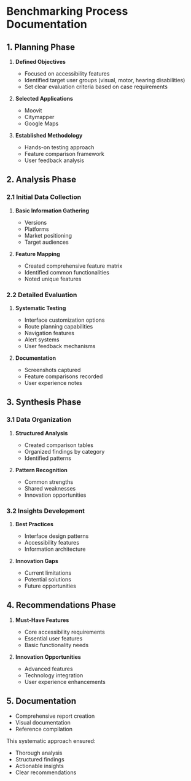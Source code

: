 # Benchmarking Process Documentation

## 1. Planning Phase
1. **Defined Objectives**
   - Focused on accessibility features
   - Identified target user groups (visual, motor, hearing disabilities)
   - Set clear evaluation criteria based on case requirements

2. **Selected Applications**
   - Moovit
   - Citymapper
   - Google Maps

3. **Established Methodology**
   - Hands-on testing approach
   - Feature comparison framework
   - User feedback analysis

## 2. Analysis Phase

### 2.1 Initial Data Collection
1. **Basic Information Gathering**
   - Versions
   - Platforms
   - Market positioning
   - Target audiences

2. **Feature Mapping**
   - Created comprehensive feature matrix
   - Identified common functionalities
   - Noted unique features

### 2.2 Detailed Evaluation
1. **Systematic Testing**
   - Interface customization options
   - Route planning capabilities
   - Navigation features
   - Alert systems
   - User feedback mechanisms

2. **Documentation**
   - Screenshots captured
   - Feature comparisons recorded
   - User experience notes

## 3. Synthesis Phase

### 3.1 Data Organization
1. **Structured Analysis**
   - Created comparison tables
   - Organized findings by category
   - Identified patterns

2. **Pattern Recognition**
   - Common strengths
   - Shared weaknesses
   - Innovation opportunities

### 3.2 Insights Development
1. **Best Practices**
   - Interface design patterns
   - Accessibility features
   - Information architecture

2. **Innovation Gaps**
   - Current limitations
   - Potential solutions
   - Future opportunities

## 4. Recommendations Phase
1. **Must-Have Features**
   - Core accessibility requirements
   - Essential user features
   - Basic functionality needs

2. **Innovation Opportunities**
   - Advanced features
   - Technology integration
   - User experience enhancements

## 5. Documentation
- Comprehensive report creation
- Visual documentation
- Reference compilation

This systematic approach ensured:
- Thorough analysis
- Structured findings
- Actionable insights
- Clear recommendations 